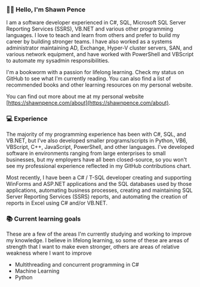 ### 👨‍💻 Hello, I'm Shawn Pence

I am a software developer experienced in C#, SQL, Microsoft SQL Server Reporting Services (SSRS), VB.NET and
 various other programming languages. I love to teach and learn from others and prefer to build my career by
 building stronger teams. I have also worked as a systems administrator maintaining AD, Exchange, Hyper-V cluster
 servers, SAN, and various network equipment, and have worked with PowerShell and VBScript to automate my
 sysadmin responsibilities.
 
I'm a bookworm with a passion for lifelong learning. Check my status on GitHub to see what I'm currently
 reading. You can also find a list of recommended books and other learning resources on my personal website.

You can find out more about me at my personal website [https://shawnpence.com/about](https://shawnpence.com/about).

### 💻 Experience

The majority of my programming experience has been with C#, SQL, and VB.NET, but I’ve also developed
 smaller programs/scripts in Python, VB6, VBScript, C++, JavaScript, PowerShell, and other languages. I've developed
 software in environments ranging from large enterprises to small businesses, but my employers have all been closed-source,
 so you won't see my professional experience reflected in my GitHub contributions chart.

Most recently, I have been a C# / T-SQL developer creating and supporting WinForms and ASP.NET applications
 and the SQL databases used by those applications, automating business processes, creating and maintaining SQL
 Server Reporting Services (SSRS) reports, and automating the creation of reports in Excel using C# and/or VB.NET.

### 📚 Current learning goals

These are a few of the areas I'm currently studying and working to improve my knowledge.  I believe in lifelong
 learning, so some of these are areas of strength that I want to make even stronger, others are areas of relative
 weakness where I want to improve
 
* Multithreading and concurrent programming in C#
* Machine Learning
* Python
